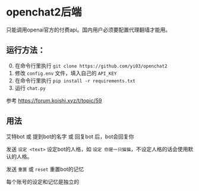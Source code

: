# openchat2后端

只能调用openai官方的付费api。国内用户必须要配置代理翻墙才能用。

## 运行方法：

0. 在命令行里执行 `git clone https://github.com/yi03/openchat2`
1. 修改 `config.env` 文件，填入自己的 `API_KEY`
2. 在命令行里执行 `pip install -r requirements.txt`
3. 运行 `chat.py`

参考 https://forum.koishi.xyz/t/topic/59

## 用法

艾特bot 或 提到bot的名字 或 回复bot 后，bot会回复你

发送 `设定 <text>` 设定bot的人格，如 `设定 你是一只猫猫`，不设定人格的话会使用默认的人格。

发送 `重置` 或 `reset` 重置bot的记忆

每个账号的设定和记忆是独立的
